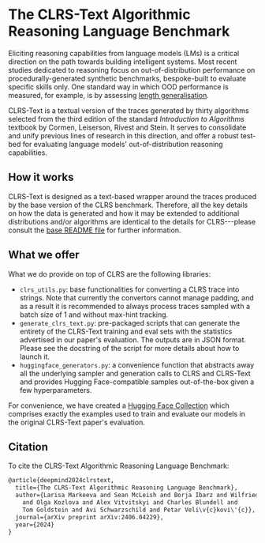 # The CLRS-Text Algorithmic Reasoning Language Benchmark

Eliciting reasoning capabilities from language models (LMs) is a critical
direction on the path towards building intelligent systems. Most recent studies dedicated to reasoning focus on out-of-distribution performance on
procedurally-generated synthetic benchmarks, bespoke-built to evaluate specific
skills only. One standard way in which OOD performance is measured, for example,
is by assessing [length generalisation](https://arxiv.org/abs/2402.09371).

CLRS-Text is a textual version of the traces generated by thirty
algorithms selected from the third edition of the standard
*Introduction to Algorithms* textbook by Cormen, Leiserson, Rivest and Stein. It
serves to consolidate and unify previous lines of research in this direction,
and offer a robust test-bed for evaluating language models' out-of-distribution
reasoning capabilities.

## How it works

CLRS-Text is designed as a text-based wrapper around the traces produced by the
base version of the CLRS benchmark. Therefore, all the key details on how the
data is generated and how it may be extended to additional distributions and/or
algorithms are identical to the details for CLRS---please consult the
[base README file](https://github.com/google-deepmind/clrs/blob/master/README.md)
for further information.

## What we offer

What we do provide on top of CLRS are the following libraries:
* `clrs_utils.py`: base functionalities for converting a CLRS trace into
strings. Note that currently the convertors cannot manage padding, and as a
result it is recommended to always process traces sampled with a batch size of 1
and without max-hint tracking.
* `generate_clrs_text.py`: pre-packaged scripts that can generate the entirety
of the CLRS-Text training and eval sets with the statistics advertised in our
paper's evaluation. The outputs are in JSON format. Please see the docstring of
the script for more details about how to launch it.
* `huggingface_generators.py`: a convenience function that abstracts away all
the underlying sampler and generation calls to CLRS and CLRS-Text and provides
Hugging Face-compatible samples out-of-the-box given a few hyperparameters.

For convenience, we have created a [Hugging Face Collection](https://huggingface.co/collections/tomg-group-umd/clrs-text-668ea13343dab55d6efa1a30)
which comprises exactly the examples used to train and evaluate our models
in the original CLRS-Text paper's evaluation.

## Citation

To cite the CLRS-Text Algorithmic Reasoning Language Benchmark:

```latex
@article{deepmind2024clrstext,
  title={The CLRS-Text Algorithmic Reasoning Language Benchmark},
  author={Larisa Markeeva and Sean McLeish and Borja Ibarz and Wilfried Bounsi
    and Olga Kozlova and Alex Vitvitskyi and Charles Blundell and
    Tom Goldstein and Avi Schwarzschild and Petar Veli\v{c}kovi\'{c}},
  journal={arXiv preprint arXiv:2406.04229},
  year={2024}
}
```
